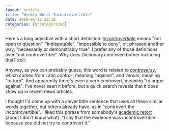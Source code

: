 ```yaml
---
layout: article
title: "Weekly Word: Incontrovertible"
date: 2009-01-12 22:18
categories: [Uncategorized]
---
```

Here's a long adjective with a short definition: <em><a href="http://dictionary.reference.com/browse/incontrovertible">incontrovertible</a></em> means "not open to question", "indisputable", "impossible to deny", or, phrased another way, "necessarily or demonstrably true". I prefer any of those definitions over "not controvertible". Why does Dictionary.com even bother including that? :roll:

Anyway, as you can probably guess, this word is related to <em><a href="http://www.etymonline.com/index.php?term=controversy" title="Online Etymology Dictionary - Controversy">controversy</a></em>, which comes from Latin <em>contra-</em>, meaning "against", and <em>versus</em>, meaning "to turn". And apparently there's even a verb <em>controvert</em>, meaning "to argue against". I've never seen it before, but a quick search reveals that it does show up in recent news articles.

I thought I'd come up with a clever little sentence that uses all these similar words together, but others already have, as in "controvert the incontrovertible". I liked this phrase from somebody's <a href="http://ricardo.ecn.wfu.edu/~cottrell/ope/archive/0102/0086.html">academic retort</a> (about I don't know what): "I say that the evidence was incontrovertible because you did not try to controvert it."
